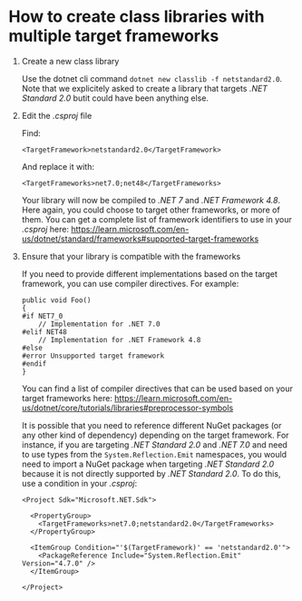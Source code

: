 # How to create class libraries with multiple target frameworks

1. Create a new class library

    Use the dotnet cli command `dotnet new classlib -f netstandard2.0`. Note that we explicitely asked to create a library that targets <i>.NET Standard 2.0</i> butit could have been anything else.

2. Edit the <i>.csproj</i> file

    Find:

    `<TargetFramework>netstandard2.0</TargetFramework>`

    And replace it with:

    `<TargetFrameworks>net7.0;net48</TargetFrameworks>`

    Your library will now be compiled to <i>.NET 7</i> and <i>.NET Framework 4.8</i>. Here again, you could choose to target other frameworks, or more of them. You can get a complete list of framework identifiers to use in your <i>.csproj</i> here: https://learn.microsoft.com/en-us/dotnet/standard/frameworks#supported-target-frameworks

3. Ensure that your library is compatible with the frameworks

    If you need to provide different implementations based on the target framework, you can use compiler directives. For example:

    ```
    public void Foo()
    {
    #if NET7_0
        // Implementation for .NET 7.0
    #elif NET48
        // Implementation for .NET Framework 4.8
    #else
    #error Unsupported target framework
    #endif
    }
    ```
    You can find a list of compiler directives that can be used based on your target frameworks here: https://learn.microsoft.com/en-us/dotnet/core/tutorials/libraries#preprocessor-symbols

    It is possible that you need to reference different NuGet packages (or any other kind of dependency) depending on the target framework. For instance, if you are targeting <i>.NET Standard 2.0</i> and <i>.NET 7.0</i> and need to use types from the `System.Reflection.Emit` namespaces, you would need to import a NuGet package when targeting <i>.NET Standard 2.0</i> because it is not directly supported by <i>.NET Standard 2.0</i>. To do this, use a condition in your <i>.csproj</i>:

    ```
    <Project Sdk="Microsoft.NET.Sdk">

      <PropertyGroup>
        <TargetFrameworks>net7.0;netstandard2.0</TargetFrameworks>
      </PropertyGroup>

      <ItemGroup Condition="'$(TargetFramework)' == 'netstandard2.0'">
        <PackageReference Include="System.Reflection.Emit" Version="4.7.0" />
      </ItemGroup>

    </Project>
    ```
